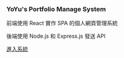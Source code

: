 ### YoYu's Portfolio Manage System
前端使用 React 實作 SPA 的個人網頁管理系統

後端使用 Node.js 和 Express.js 發送 API

[進入系統](https://yoyutw.github.io/portfolio-manage)